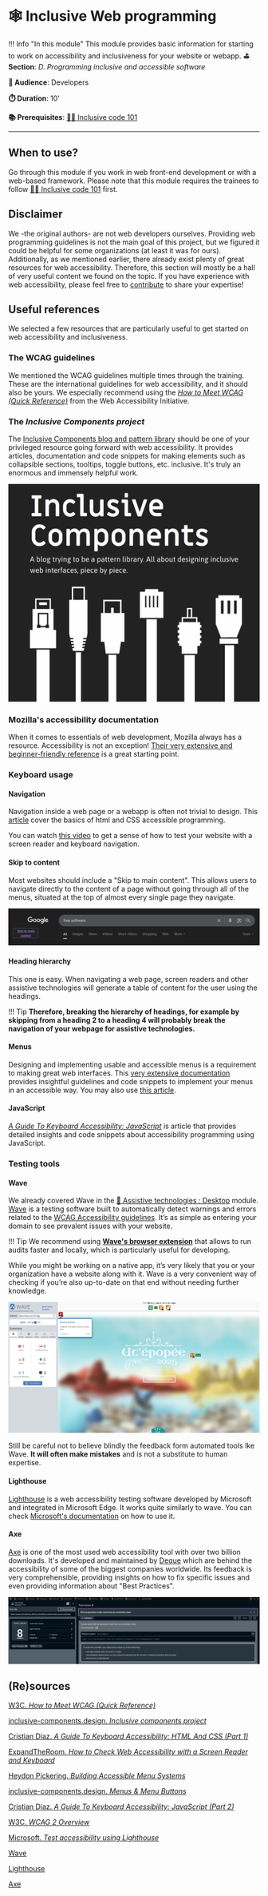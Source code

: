 # 🕸️ Inclusive Web programming


!!! Info "In this module"
    This module provides basic information for starting to work on accessibility and inclusiveness for your website or webapp.
**⛳️ Section**: *D. Programming inclusive and accessible software*

**👥 Audience**: Developers

**⏱️ ️Duration**: 10'

**📚 Prerequisites**: [👩‍💻 Inclusive code 101](D-ICO.md)

---

## When to use?
Go through this module if you work in web front-end development or with a web-based framework. Please note that this module requires the trainees to follow [👩‍💻 Inclusive code 101](D-ICO.md) first.

## Disclaimer

We -the original authors- are not web developers ourselves. Providing web programming guidelines is not the main goal of this project, but we figured it could be helpful for some organizations (at least it was for ours). Additionally, as we mentioned earlier, there already exist plenty of great resources for web accessibility. Therefore, this section will mostly be a hall of very useful content we found on the topic. If you have experience with web accessibility, please feel free to [contribute](https://github.com/Page-and-Maxence/building-inclusive-open-source-software) to share your expertise!

## Useful references

We selected a few resources that are particularly useful to get started on web accessibility and inclusiveness.

### The WCAG guidelines

We mentioned the WCAG guidelines multiple times through the training. These are the international guidelines for web accessibility, and it should also be yours. We especially recommend using the [*How to Meet WCAG (Quick Reference)*](https://www.w3.org/WAI/WCAG22/quickref/) from the Web Accessibility Initiative.

### The *Inclusive Components project*

The [Inclusive Components blog and pattern library](https://inclusive-components.design/#components) should be one of your privileged resource going forward with web accessibility. It provides articles, documentation and code snippets for making elements such as collapsible sections, tooltips, toggle buttons, etc. inclusive. It's truly an enormous and immensely helpful work.

![A screenshot from the inclusive components website stating "A blog trying to be a pattern library. All about designing inclusive web interfaces, piece by piece." with drawing on different cable plus in black and white.](resources/d-programming-inclusive-and-accessible-software/inclusiveComponents.png)

### Mozilla's accessibility documentation

When it comes to essentials of web development, Mozilla always has a resource. Accessibility is not an exception! [Their very extensive and beginner-friendly reference](https://developer.mozilla.org/en-US/docs/Web/Accessibility) is a great starting point.

### Keyboard usage

#### Navigation

Navigation inside a web page or a webapp is often not trivial to design. This [article](https://www.smashingmagazine.com/2022/11/guide-keyboard-accessibility-html-css-part1/) cover the basics of html and CSS accessible programming.

You can watch [this video](https://www.youtube.com/watch?v=yV_ENQZq3fs&t=418s) to get a sense of how to test your website with a screen reader and keyboard navigation.

#### Skip to content

Most websites should include a "Skip to main content". This allows users to navigate directly to the content of a page without going through all of the menus, situated at the top of almost every single page they navigate.

![An example of a google search for "free software" where the first selectable element by keyboard navigation is "skip to main content"](resources/d-programming-inclusive-and-accessible-software/skipToMainContent.png)

#### Heading hierarchy

This one is easy. When navigating a web page, screen readers and other assistive technologies will generate a table of content for the user using the headings.

!!! Tip
    **Therefore, breaking the hierarchy of headings, for example by skipping from a heading 2 to a heading 4 will probably break the navigation of your webpage for assistive technologies.**

#### Menus

Designing and implementing usable and accessible menus is a requirement to making great web interfaces. This [very extensive documentation](https://inclusive-components.design/menus-menu-buttons/) provides insightful guidelines and code snippets to implement your menus in an accessible way. You may also use [this article](https://www.smashingmagazine.com/2017/11/building-accessible-menu-systems/).

#### JavaScript

[*A Guide To Keyboard Accessibility: JavaScript*](https://www.smashingmagazine.com/2022/11/guide-keyboard-accessibility-javascript-part2/) is article that provides detailed insights and code snippets about accessibility programming using JavaScript.

### Testing tools

#### Wave

We already covered Wave in the [🔧 Assistive technologies : Desktop](A-ITD.md) module. [Wave](https://wave.webaim.org/) is a testing software built to automatically detect warnings and errors related to the [WCAG Accessibility guidelines](https://www.w3.org/WAI/standards-guidelines/wcag/). It’s as simple as entering your domain to see prevalent issues with your website.

!!! Tip
    We recommend using [**Wave's browser extension**](https://wave.webaim.org/extension/) that allows to run audits faster and locally, which is particularly useful for developing.

While you might be working on a native app, it’s very likely that you or your organization have a website along with it. Wave is a very convenient way of checking if you’re also up-to-date on that end without needing further knowledge.

![A screenshot of the wave accessibility tool on a main page of a website. It detected an empty button.](resources/d-programming-inclusive-and-accessible-software/waveReportMainPage.png)

Still be careful not to believe blindly the feedback form automated tools lke Wave. **It will often make mistakes** and is not a substitute to human expertise.

#### Lighthouse

[Lighthouse](https://learn.microsoft.com/en-us/microsoft-edge/devtools/lighthouse/lighthouse-tool?source=recommendations) is a web accessibility testing software developed by Microsoft and integrated in Microsoft Edge. It works quite similarly to wave. You can check [Microsoft's documentation](https://learn.microsoft.com/en-ca/microsoft-edge/devtools/accessibility/lighthouse) on how to use it.

#### Axe

[Axe](https://www.deque.com/axe/) is one of the most used web accessibility tool with over two billion downloads. It's developed and maintained by [Deque](https://www.deque.com/) which are behind the accessibility of some of the biggest companies worldwide. Its feedback is very comprehensible, providing insights on how to fix specific issues and even providing information about "Best Practices".

![A screenshot showing the Axe extension being used. It's analyzing a webpage detecting 8 errors.](resources/d-programming-inclusive-and-accessible-software/axeScreenshot.png)

## (Re)sources

[W3C. *How to Meet WCAG (Quick Reference)*](https://www.w3.org/WAI/WCAG22/quickref/)

[inclusive-components.design. *Inclusive components project*](https://inclusive-components.design/#components)

[Cristian Díaz. *A Guide To Keyboard Accessibility: HTML And CSS (Part 1)*](https://www.smashingmagazine.com/2022/11/guide-keyboard-accessibility-html-css-part1/)

[ExpandTheRoom. *How to Check Web Accessibility with a Screen Reader and Keyboard*](https://www.youtube.com/watch?v=yV_ENQZq3fs&t=418s)

[Heydon Pickering. *Building Accessible Menu Systems*](https://www.smashingmagazine.com/2017/11/building-accessible-menu-systems/)

[inclusive-components.design. *Menus & Menu Buttons*](https://inclusive-components.design/menus-menu-buttons/)

[Cristian Díaz. *A Guide To Keyboard Accessibility: JavaScript (Part 2)*](https://www.smashingmagazine.com/2022/11/guide-keyboard-accessibility-javascript-part2/)

[W3C. *WCAG 2 Overview*](https://www.w3.org/WAI/standards-guidelines/wcag/)

[Microsoft. *Test accessibility using Lighthouse*](https://learn.microsoft.com/en-ca/microsoft-edge/devtools/accessibility/lighthouse)

[Wave](https://wave.webaim.org/)

[Lighthouse](https://learn.microsoft.com/en-us/microsoft-edge/devtools/lighthouse/lighthouse-tool?source=recommendations)

[Axe](https://www.deque.com/axe/)